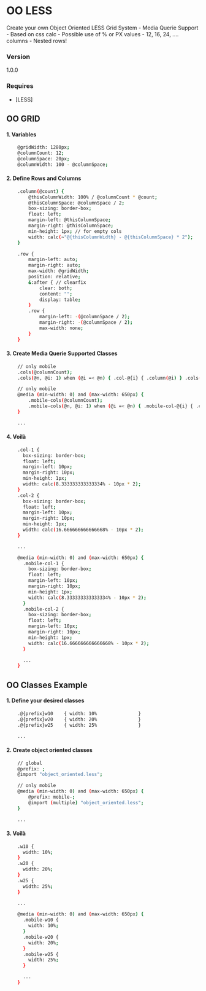 # OO LESS
Create your own Object Oriented LESS Grid System
    - Media Querie Support
    - Based on css calc
    - Possible use of % or PX values
    - 12, 16, 24, .... columns
    - Nested rows!

### Version
1.0.0

### Requires

* [LESS]

## OO GRID
#### 1. Variables
```sh
    @gridWidth: 1280px;
    @columnCount: 12;
    @columnSpace: 20px;
    @columnWidth: 100 - @columnSpace;
```
#### 2. Define Rows and Columns
```sh
    .column(@count) {
        @thisColumnWidth: 100% / @columnCount * @count;
        @thisColumnSpace: @columnSpace / 2;
        box-sizing: border-box;
        float: left;
        margin-left: @thisColumnSpace;
        margin-right: @thisColumnSpace;
        min-height: 1px; // for empty cols
        width: calc(~"@{thisColumnWidth} - @{thisColumnSpace} * 2");
    }

    .row {
        margin-left: auto;
        margin-right: auto;
        max-width: @gridWidth;
        position: relative;
        &:after { // clearfix
            clear: both;
            content: "";
            display: table;
        }
        .row {
            margin-left: -(@columnSpace / 2);
            margin-right: -(@columnSpace / 2);
            max-width: none;
        }
    }
```
#### 3. Create Media Querie Supported Classes
```sh
    // only mobile
    .cols(@columnCount);
    .cols(@n, @i: 1) when (@i =< @n) { .col-@{i} { .column(@i) } .cols(@n, (@i + 1)) }

    // only mobile
    @media (min-width: 0) and (max-width: 650px) {
        .mobile-cols(@columnCount);
        .mobile-cols(@n, @i: 1) when (@i =< @n) { .mobile-col-@{i} { .column(@i) } .mobile-cols(@n, (@i + 1)) }
    }

    ...


```
#### 4. Voilà
```sh
    .col-1 {
      box-sizing: border-box;
      float: left;
      margin-left: 10px;
      margin-right: 10px;
      min-height: 1px;
      width: calc(8.333333333333334% - 10px * 2);
    }
    .col-2 {
      box-sizing: border-box;
      float: left;
      margin-left: 10px;
      margin-right: 10px;
      min-height: 1px;
      width: calc(16.666666666666668% - 10px * 2);
    }

    ...

    @media (min-width: 0) and (max-width: 650px) {
      .mobile-col-1 {
        box-sizing: border-box;
        float: left;
        margin-left: 10px;
        margin-right: 10px;
        min-height: 1px;
        width: calc(8.333333333333334% - 10px * 2);
      }
      .mobile-col-2 {
        box-sizing: border-box;
        float: left;
        margin-left: 10px;
        margin-right: 10px;
        min-height: 1px;
        width: calc(16.666666666666668% - 10px * 2);
      }

      ...
    }
```

## OO Classes Example
#### 1. Define your desired classes

```sh
    .@{prefix}w10    { width: 10%               }
    .@{prefix}w20    { width: 20%               }
    .@{prefix}w25    { width: 25%               }

    ...
```
#### 2. Create object oriented classes 
```sh
    // global
    @prefix: ;
    @import "object_oriented.less";

    // only mobile
    @media (min-width: 0) and (max-width: 650px) {
        @prefix: mobile-;
        @import (multiple) "object_oriented.less";
    }

    ...
```
#### 3. Voilà
```sh
    .w10 {
      width: 10%;
    }
    .w20 {
      width: 20%;
    }
    .w25 {
      width: 25%;
    }

    ...

    @media (min-width: 0) and (max-width: 650px) {
      .mobile-w10 {
        width: 10%;
      }
      .mobile-w20 {
        width: 20%;
      }
      .mobile-w25 {
        width: 25%;
      }

      ...
    }
```